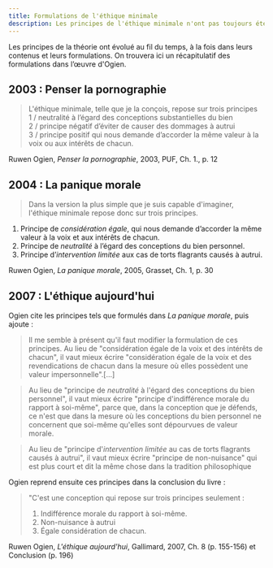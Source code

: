 ```yaml
---
title: Formulations de l'éthique minimale
description: Les principes de l'éthique minimale n'ont pas toujours été les mêmes, ou formulés de la même façon. Récapitulatif.
---
```


Les principes de la théorie ont évolué au fil du temps, à la fois dans leurs contenus et leurs formulations. On trouvera ici un récapitulatif des formulations dans l’œuvre d'Ogien.

## 2003 : Penser la pornographie

>L'éthique minimale, telle que je la conçois, repose sur trois principes <br>
1 / neutralité à l’égard des conceptions substantielles du bien&nbsp;<br>
2 / principe négatif d’éviter de causer des dommages à autrui&nbsp;<br>
3 / principe positif qui nous demande d’accorder la même valeur à la voix ou aux intérêts de chacun.

Ruwen Ogien, *Penser la pornographie*, 2003, PUF, Ch. 1., p. 12

## 2004 : La panique morale

>Dans la version la plus simple que je suis capable d'imaginer, l'éthique minimale repose donc sur trois principes.<br>
1. Principe de *considération égale*, qui nous demande d’accorder la même valeur à la voix et aux intérêts de chacun.<br>
2. Principe de *neutralité* à l’égard des conceptions du bien personnel.<br>
3. Principe d’*intervention limitée* aux cas de torts flagrants causés à autrui.

Ruwen Ogien, *La panique morale*, 2005, Grasset, Ch. 1, p. 30

## 2007 : L'éthique aujourd'hui

Ogien cite les principes tels que formulés dans *La panique morale*, puis ajoute :

> Il me semble à présent qu'il faut modifier la formulation de ces principes. Au lieu de "considération égale de la voix et des intérêts de chacun", il vaut mieux écrire "considération égale de la voix et des revendications de chacun dans la mesure où elles possèdent une valeur impersonnelle".[...]

> Au lieu de "principe de *neutralité* à l'égard des conceptions du bien personnel", il vaut mieux écrire "principe d'indifférence morale du rapport à soi-même", parce que, dans la conception que je défends, ce n'est que dans la mesure où les conceptions du bien personnel ne concernent que soi-même qu'elles sont dépourvues de valeur morale.

> Au lieu de "principe d'*intervention limitée* au cas de torts flagrants causés à autrui", il vaut mieux écrire "principe de non-nuisance" qui est plus court et dit la même chose dans la tradition philosophique

Ogien reprend ensuite ces principes dans la conclusion du livre :

> "C'est une conception qui repose sur trois principes seulement&nbsp;:<br>
> 1. Indifférence morale du rapport à soi-même.<br>
> 2. Non-nuisance à autrui<br>
> 3. Égale considération de chacun.

Ruwen Ogien, *L'éthique aujourd'hui*, Gallimard, 2007, Ch. 8 (p. 155-156) et Conclusion (p. 196)

<!-- ### À propos de cette liste
Cette liste a été établie à partir de la lecture des ouvrages de Ruwen Ogien sur la période 2003-2017, à l'exception des titres suivants :

* Le rasoir de Kant (2003)
* Pourquoi tant de honte ? (2005)
* La morale a-t-elle un avenir ? (2006)
* Les concepts de l'éthique (2009)
* Philosopher ou faire l'amour (2014)

Elle est possiblement lacunaire à 2 titres : car les ouvrages précités n'ont pas été consultés ; et car l'intégrale de l’œuvre n'a pas été relue à l'occasion de l'établissement de cette liste. Si une formulation de l'éthique minimale m'a échappé, [n'hésitez pas écrire au site](/page/a-propos).
-->

